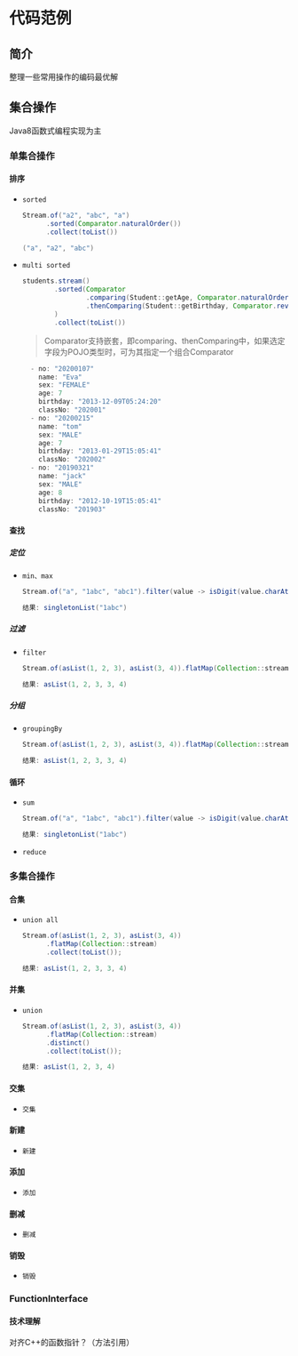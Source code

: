 # 代码范例

## 简介

整理一些常用操作的编码最优解

## 集合操作

Java8函数式编程实现为主

### 单集合操作

#### 排序

- `sorted`
  ``` Java
  Stream.of("a2", "abc", "a")
        .sorted(Comparator.naturalOrder())
        .collect(toList())
  ```

  ``` Java
  ("a", "a2", "abc")
  ```

- `multi sorted`
  ``` Java
  students.stream()
          .sorted(Comparator
                  .comparing(Student::getAge, Comparator.naturalOrder())
                  .thenComparing(Student::getBirthday, Comparator.reverseOrder())
          )
          .collect(toList())
  ```
  > Comparator支持嵌套，即comparing、thenComparing中，如果选定字段为POJO类型时，可为其指定一个组合Comparator
  
  ``` Java
    - no: "20200107"
      name: "Eva"
      sex: "FEMALE"
      age: 7
      birthday: "2013-12-09T05:24:20"
      classNo: "202001"
    - no: "20200215"
      name: "tom"
      sex: "MALE"
      age: 7
      birthday: "2013-01-29T15:05:41"
      classNo: "202002"
    - no: "20190321"
      name: "jack"
      sex: "MALE"
      age: 8
      birthday: "2012-10-19T15:05:41"
      classNo: "201903"
  ```

#### 查找

##### 定位

- `min、max`
  ``` Java
  Stream.of("a", "1abc", "abc1").filter(value -> isDigit(value.charAt(0))).collect(toList())

  结果: singletonList("1abc")
  ```

##### 过滤

- `filter`
  ``` Java
  Stream.of(asList(1, 2, 3), asList(3, 4)).flatMap(Collection::stream).collect(toList())

  结果: asList(1, 2, 3, 3, 4)
  ```

##### 分组

- `groupingBy`
  ``` Java
  Stream.of(asList(1, 2, 3), asList(3, 4)).flatMap(Collection::stream).collect(toList())

  结果: asList(1, 2, 3, 3, 4)
  ```

#### 循环

- `sum`
  ``` Java
  Stream.of("a", "1abc", "abc1").filter(value -> isDigit(value.charAt(0))).collect(toList())

  结果: singletonList("1abc")
  ```

- `reduce`

### 多集合操作

#### 合集

- `union all`
  ``` Java
  Stream.of(asList(1, 2, 3), asList(3, 4))
        .flatMap(Collection::stream)
        .collect(toList());
  
  结果: asList(1, 2, 3, 3, 4)
  ```

#### 并集

- `union`
  ``` Java
  Stream.of(asList(1, 2, 3), asList(3, 4))
        .flatMap(Collection::stream)
        .distinct()
        .collect(toList());
  
  结果: asList(1, 2, 3, 4)
  ```

#### 交集

- `交集`

#### 新建

- `新建`

#### 添加

- `添加`

#### 删减

- `删减`

#### 销毁

- `销毁`

### FunctionInterface

#### 技术理解

对齐C++的函数指针？（方法引用）
